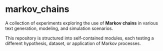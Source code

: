 # markov_chains

A collection of experiments exploring the use of **Markov chains** in various text generation, modeling, and simulation scenarios.

This repository is structured into self-contained modules, each testing a different hypothesis, dataset, or application of Markov processes.
